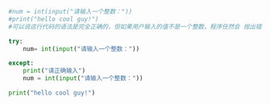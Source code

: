 
<BlogInfo title="1.简单的异常捕获" author="白日梦想猿" pv=0 read_times=0 pre_cost_time=0分12秒 category="异常" tag_list="['异常']" create_time="2020.03.16 16:00:41" update_time="2020.03.16 16:11:54" />

```python
#num = int(input("请输入一个整数："))
#print("hello cool guy!")
#可以说这行代码的语法是完全正确的，但如果用户输入的值不是一个整数，程序任然会 抛出错误，然后这行代码以下的代码就不会再执行

try:
    num= int(input("请输入一个整数："))

except:
    print("请正确输入")
    num = int(input("请输入一个整数："))

print("hello cool guy!")
```
